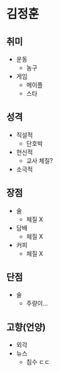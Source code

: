 # 김정훈
## 취미
- 운동
  - 농구
- 게임
  - 메이플
  - 스타
## 성격
- 직설적
  - 단호박
- 헌신적
  - 교사 체질?
- 소극적
## 장점
- 술
  - 체질 X
- 담배
  - 체질 X
- 커피
  - 체질 X
## 단점
- 술
  - 주량이...
## 고향(언양)
- 외각
- 뉴스
  - 침수 ㄷㄷ
